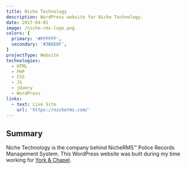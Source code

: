 ```yaml
---
title: Niche Technology
description: WordPress website for Niche Technology.
date: 2017-04-01
image: /niche-rms-logo.png
colors: {
  primary: '#FFFFFF',
  secondary: '#3B6E8F',
}
projectType: Website
technologies:
  - HTML
  - PHP
  - CSS
  - JS
  - jQuery
  - WordPress
links:
  - text: Live Site
    url: 'https://nicherms.com/'
---
```


## Summary
Niche Technology is the company behind NicheRMS™ Police Records Management System. This WordPress website was built during my time working for [York & Chapel](https://yorkandchapel.com/).
